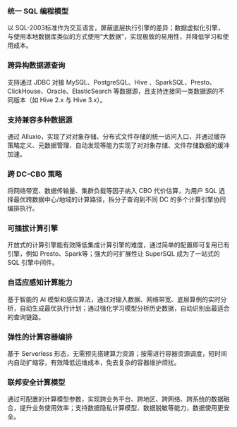### 统一 SQL 编程模型
以 SQL-2003标准作为交互语言，屏蔽底层执行引擎的差异；数据虚拟化引擎，与使用本地数据库类似的方式使用“大数据”，实现极致的易用性，并降低学习和使用成本。

### 跨异构数据源查询
支持通过 JDBC 对接 MySQL、PostgreSQL、Hive 、SparkSQL、Presto、ClickHouse、Oracle、ElasticSearch 等数据源，且支持连接同一类数据源的不同版本（如 Hive 2.x 与 Hive 3.x）。

### 支持兼容多种数据源
通过 Alluxio，实现了对对象存储、分布式文件存储的统一访问入口，并通过缓存策略定义、元数据管理、自动发现等能力实现了对对象存储、文件存储数据的缓冲加速。

### 跨 DC-CBO 策略
将网络带宽、数据传输量、集群负载等因子纳入 CBO 代价估算，为用户 SQL 选择最优跨数据中心/地域的计算路径，拆分子查询到不同 DC 的多个计算引擎协同编排执行。

### 可插拔计算引擎
开放式的计算引擎能有效降低集成计算引擎的难度，通过简单的配置即可复用已有引擎，例如 Presto、Spark等；强大的可扩展性让 SuperSQL 成为了一站式的 SQL 引擎中间件。

### 自适应感知计算能力
基于智能的 AI 模型和感应算法，通过对输入数据、网络带宽、底层算例的实时分析，自动生成最优执行计划；通过强化学习模型分析历史数据，自动识别出最适合的查询链路。

### 弹性的计算容器编排
基于 Serverless 形态，无需预先搭建算力资源；按需进行容器资源调度，短时间内自动扩缩容，有效降低运维成本，免去复杂的容器维护烦扰。

### 联邦安全计算模型
通过可配置的计算模型参数，实现跨业务平台、跨地区、跨网络、跨系统的数据融合，提升业务使用效率；支持数据隐私计算模型、数据脱敏等能力，数据使用更安全。
